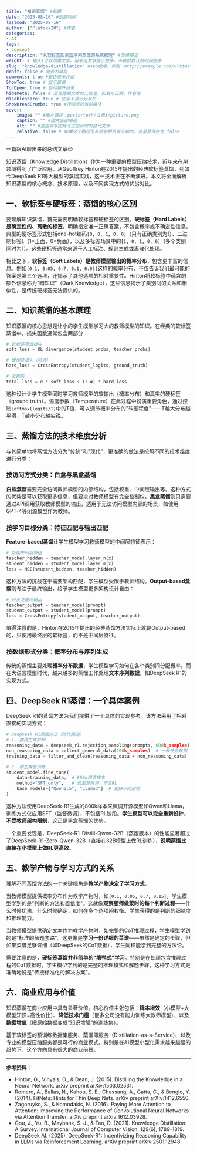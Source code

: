 ```yaml
---
title: "知识蒸馏" #标题
date: "2025-08-16" #创建时间
lastmod: "2025-08-16"
author: ["Plutoxx28"] #作者
categories: 
- AI
tags: 
- concept
description: "从软标签到黑盒序列蒸馏的系统梳理" #文章描述
weight: # 输入1可以顶置文章，用来给文章展示排序，不填就默认按时间排序
slug: "knowledge-distillation" #seo使用，示例：http://example.com/ultimate-guide-making-perfect-pasta
draft: false # 是否为草稿
comments: true #是否展示评论
ShowToc: true # 显示目录
TocOpen: true # 自动展开目录
hidemeta: false # 是否隐藏文章的元信息，如发布日期、作者等
disableShare: true # 底部不显示分享栏
ShowBreadCrumbs: true #顶部显示当前路径
cover:
    image: "" #图片路径：posts/tech/文章1/picture.png
    caption: "" #图片底部描述
    alt: "" #这里填写图片无法显示时的替代文本
    relative: false # 如果这个路径是从网站根目录开始的，这里就保持为 false
---
```


一篇跟AI聊出来的总结文章😉

知识蒸馏（Knowledge Distillation）作为一种重要的模型压缩技术，近年来在AI领域得到了广泛应用。从Geoffrey Hinton在2015年提出的经典软标签蒸馏，到如今DeepSeek R1等大模型的蒸馏实践，这一技术正在不断演进。本文将全面解析知识蒸馏的核心概念、技术原理，以及不同实现方式的优劣对比。

<!--more-->

## 一、软标签与硬标签：蒸馏的核心区别

要理解知识蒸馏，首先需要明确软标签和硬标签的区别。**硬标签（Hard Labels）是确定性的、离散的标签**，明确指定唯一正确答案，不包含概率或不确定性信息。典型的硬标签形式包括one-hot编码`[0, 0, 1, 0, 0]`（只有正确类别为1）、二进制标签`1`（1=正面，0=负面），以及多标签场景中的`[1, 0, 1, 0, 0]`（多个类别同时为1）。这些硬标签通常来源于人工标注、规则生成或离散化处理。

相比之下，**软标签（Soft Labels）是教师模型输出的概率分布**，包含更丰富的信息。例如`[0.1, 0.05, 0.7, 0.1, 0.05]`这样的概率分布，不仅告诉我们最可能的答案是第三个选项，还揭示了其他选项的相对重要性。Hinton将软标签中蕴含的额外信息称为"暗知识"（Dark Knowledge），这些信息揭示了类别间的关系和相似性，是传统硬标签无法提供的。

## 二、知识蒸馏的基本原理

知识蒸馏的核心思想是让小的学生模型学习大的教师模型的知识。在经典的软标签蒸馏中，损失函数通常包含两部分：

```python
# 软标签蒸馏损失
soft_loss = KL_divergence(student_probs, teacher_probs)

# 硬标签损失（可选）
hard_loss = CrossEntropy(student_logits, ground_truth)

# 总损失
total_loss = α * soft_loss + (1-α) * hard_loss
```

这种设计让学生模型同时学习教师模型的软输出（概率分布）和真实的硬标签（ground truth）。温度参数（Temperature）在此过程中扮演重要角色，通过控制`softmax(logits/T)`中的T值，可以调节概率分布的"软硬程度"——T越大分布越平滑，T越小分布越尖锐。

## 三、蒸馏方法的技术维度分析

与其简单地将蒸馏方法分为"传统"和"现代"，更准确的做法是按照不同的技术维度进行分类：

### 按访问方式分类：白盒与黑盒蒸馏

**白盒蒸馏**需要完全访问教师模型的内部结构，包括权重、中间层输出等。这种方式的优势是可以获取更多信息，但要求对教师模型有完全控制权。**黑盒蒸馏**则只需要通过API调用获取教师模型的输出，适用于无法访问模型内部的场景，如使用GPT-4等闭源模型作为教师。

### 按学习目标分类：特征匹配与输出匹配

**Feature-based蒸馏**让学生模型学习教师模型的中间层特征表示：

```python
# 匹配中间层特征
teacher_hidden = teacher_model.layer_n(x)
student_hidden = student_model.layer_m(x)
loss = MSE(student_hidden, teacher_hidden)
```

这种方法的挑战在于需要架构匹配，学生模型受限于教师结构。**Output-based蒸馏**则专注于最终输出，给予学生模型更多架构设计自由：

```python
# 只关注最终输出
teacher_output = teacher_model(prompt)
student_output = student_model(prompt)
loss = CrossEntropy(student_output, teacher_output)
```

值得注意的是，Hinton在2015年提出的经典蒸馏方法实际上就是Output-based的，只使用最终层的软标签，而不是中间层特征。

### 按数据形式分类：概率分布与序列生成

传统的蒸馏主要处理**概率分布数据**，学生模型学习如何在各个类别间分配概率。而在大语言模型时代，越来越多的蒸馏工作处理**文本序列数据**，如DeepSeek R1的实现方式。

## 四、DeepSeek R1蒸馏：一个具体案例

DeepSeek R1的蒸馏方法为我们提供了一个具体的实现参考。该方法采用了相对直接的实现方式：

```python
# DeepSeek R1蒸馏方法（简化描述）
# 1. 数据生成阶段
reasoning_data = deepseek_r1.rejection_sampling(prompts, 600k_samples)  # 推理数据
non_reasoning_data = collect_general_data(200k_samples)  # 一般任务数据
training_data = filter_and_clean(reasoning_data + non_reasoning_data)  # 质量控制

# 2. 学生模型训练
student_model.fine_tune(
    data=training_data,  # 800k精选样本
    method="SFT_only",   # 仅监督微调，不含RL
    base_models=["Qwen2.5", "Llama3"]  # 支持不同架构
)
```

这种方法使用DeepSeek-R1生成的800k样本来微调开源模型如Qwen和Llama，训练方式仅应用SFT（监督微调），不包括RL阶段。**学生模型可以完全重新设计，不受教师架构限制**，这正是黑盒蒸馏的优势。

一个重要发现是，DeepSeek-R1-Distill-Qwen-32B（蒸馏版本）的性能显著超过了DeepSeek-R1-Zero-Qwen-32B（直接在32B模型上做RL训练），**说明蒸馏比直接在小模型上做RL更高效**。


## 五、教学产物与学习方式的关系

理解不同蒸馏方法的一个关键视角是**教学产物决定了学习方式**。

当教师模型提供概率分布作为教学产物时，如`[0.1, 0.05, 0.7, 0.15]`，学生模型学到的是"判断的方法和置信度"。这就像**观察厨师做菜时的每个判断过程**——什么时候犹豫、什么时候确定、如何在多个选项间权衡。学生获得的是判断的细腻度和推理能力。

当教师模型提供确定文本作为教学产物时，如完整的CoT推理过程，学生模型学到的是"标准的解题套路"。这更像是**学习一份详细的菜谱**——虽然是确定的步骤，但如果菜谱足够详细（如DeepSeek的CoT数据），学生同样能学到完整的方法论。

需要注意的是，**硬标签蒸馏并非简单的"填鸭式"学习**。特别是在处理包含推理过程的CoT数据时，学生模型学到的是完整的推理模式和解题步骤，这种学习方式更准确地说是"传授标准化的解决方案"。

## 六、商业应用与价值

知识蒸馏在商业应用中具有显著价值。核心价值主张包括：**降本增效**（小模型+大模型知识=高性价比）、**降低技术门槛**（很多公司没有能力训练大教师模型），以及**数据增值**（把原始数据变成"知识增强"的训练集）。

基于软标签的预训练数据集服务、蒸馏即服务（Distillation-as-a-Service）、以及专业的模型压缩服务都是可行的商业模式。特别是在AI模型小型化需求越来越强的趋势下，这个方向具有很大的商业前景。

---

**参考资料：**

- Hinton, G., Vinyals, O., & Dean, J. (2015). Distilling the Knowledge in a Neural Network. arXiv preprint arXiv:1503.02531.
- Romero, A., Ballas, N., Kahou, S. E., Chassang, A., Gatta, C., & Bengio, Y. (2014). FitNets: Hints for Thin Deep Nets. arXiv preprint arXiv:1412.6550.
- Zagoruyko, S., & Komodakis, N. (2016). Paying More Attention to Attention: Improving the Performance of Convolutional Neural Networks via Attention Transfer. arXiv preprint arXiv:1612.03928.
- Gou, J., Yu, B., Maybank, S. J., & Tao, D. (2021). Knowledge Distillation: A Survey. International Journal of Computer Vision, 129(6), 1789-1819.
- DeepSeek AI. (2025). DeepSeek-R1: Incentivizing Reasoning Capability in LLMs via Reinforcement Learning. arXiv preprint arXiv:2501.12948.